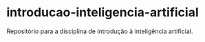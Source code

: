 # introducao-inteligencia-artificial
Repositório para a disciplina de introdução à inteligência artificial. 
